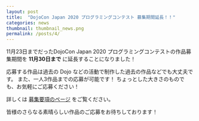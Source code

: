```yaml
---
layout: post
title:  "DojoCon Japan 2020 プログラミングコンテスト 募集期間延長！！"
categories: news
thumbnail: thumbnail_news.png
permalink: /posts/4/
---
```


11月23日までだったDojoCon Japan 2020 プログラミングコンテストの作品募集期間を **11月30日まで** に延長することになりました！

応募する作品は過去の Dojo などの活動で制作した過去の作品などでも大丈夫です。
また、一人3作品までの応募が可能です！
ちょっとした大きさのものでも、お気軽にご応募ください！

詳しくは [募集要項のページ](/contest) をご覧ください。

皆様のさらなる素晴らしい作品のご応募をお待ちしております！

